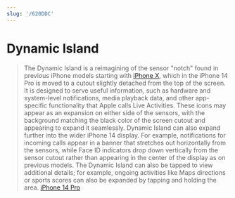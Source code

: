 ```yaml
---
slug: '/620DDC'
---
```


# Dynamic Island

> The Dynamic Island is a reimagining of the sensor "notch" found in previous iPhone models starting with [iPhone X](https://en.wikipedia.org/wiki/IPhone_X), which in the iPhone 14 Pro is moved to a cutout slightly detached from the top of the screen. It is designed to serve useful information, such as hardware and system-level notifications, media playback data, and other app-specific functionality that Apple calls Live Activities. These icons may appear as an expansion on either side of the sensors, with the background matching the black color of the screen cutout and appearing to expand it seamlessly. Dynamic Island can also expand further into the wider iPhone 14 display. For example, notifications for incoming calls appear in a banner that stretches out horizontally from the sensors, while Face ID indicators drop down vertically from the sensor cutout rather than appearing in the center of the display as on previous models. The Dynamic Island can also be tapped to view additional details; for example, ongoing activities like Maps directions or sports scores can also be expanded by tapping and holding the area. [iPhone 14 Pro](https://en.wikipedia.org/wiki/IPhone_14_Pro#Dynamic_Island)
